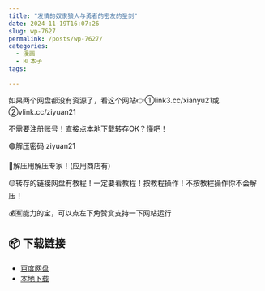 ```yaml
---
title: "发情的奴隶狼人与勇者的密友的圣剑"
date: 2024-11-19T16:07:26
slug: wp-7627
permalink: /posts/wp-7627/
categories:
  - 漫画
  - BL本子
tags:

---
```


如果两个网盘都没有资源了，看这个网站👉①link3.cc/xianyu21或②vlink.cc/ziyuan21

不需要注册账号！直接点本地下载转存OK？懂吧！

🟢解压密码:ziyuan21

🔵解压用解压专家！(应用商店有)

🟡转存的链接网盘有教程！一定要看教程！按教程操作！不按教程操作你不会解压！

💰🈶能力的宝，可以点左下角赞赏支持一下网站运行

## 📦 下载链接
- [百度网盘](https://blziyuan21.com/pay-download/7627?key=4b6eb04c8b&down_id=0)
- [本地下载](https://blziyuan21.com/pay-download/7627?key=4b6eb04c8b&down_id=1)


